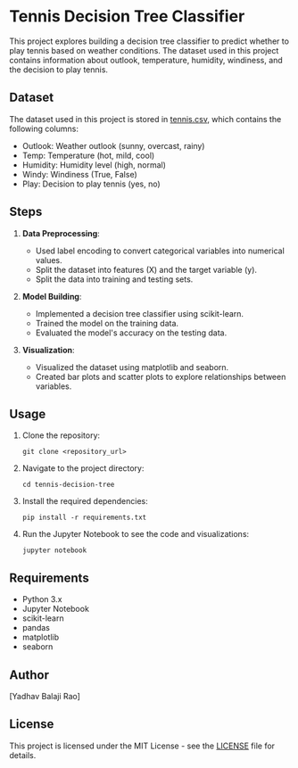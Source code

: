 # Tennis Decision Tree Classifier

This project explores building a decision tree classifier to predict whether to play tennis based on weather conditions. The dataset used in this project contains information about outlook, temperature, humidity, windiness, and the decision to play tennis.

## Dataset
The dataset used in this project is stored in [tennis.csv](https://github.com/YBalajiRao/tennis-decision-tree-classifier/blob/main/tennis.csv), which contains the following columns:
- Outlook: Weather outlook (sunny, overcast, rainy)
- Temp: Temperature (hot, mild, cool)
- Humidity: Humidity level (high, normal)
- Windy: Windiness (True, False)
- Play: Decision to play tennis (yes, no)

## Steps
1. **Data Preprocessing**: 
    - Used label encoding to convert categorical variables into numerical values.
    - Split the dataset into features (X) and the target variable (y).
    - Split the data into training and testing sets.
    
2. **Model Building**:
    - Implemented a decision tree classifier using scikit-learn.
    - Trained the model on the training data.
    - Evaluated the model's accuracy on the testing data.
    
3. **Visualization**:
    - Visualized the dataset using matplotlib and seaborn.
    - Created bar plots and scatter plots to explore relationships between variables.
    
## Usage
1. Clone the repository:
    ```
    git clone <repository_url>
    ```
2. Navigate to the project directory:
    ```
    cd tennis-decision-tree
    ```
3. Install the required dependencies:
    ```
    pip install -r requirements.txt
    ```
4. Run the Jupyter Notebook to see the code and visualizations:
    ```
    jupyter notebook
    ```

## Requirements
- Python 3.x
- Jupyter Notebook
- scikit-learn
- pandas
- matplotlib
- seaborn

## Author
[Yadhav Balaji Rao]

## License
This project is licensed under the MIT License - see the [LICENSE](LICENSE) file for details.
